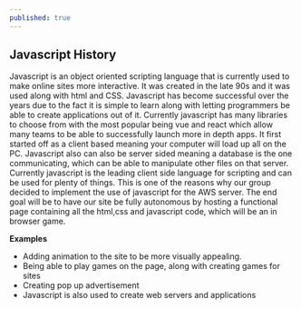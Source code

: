 ```yaml
---
published: true
---
```

## Javascript History 



Javascript is an object oriented scripting language that is currently used to make online sites more interactive. It was created in the late 90s and it was used along with html and CSS. Javascript has become successful over the years due to the fact it is simple to learn along with letting programmers be able to create applications out of it. Currently javascript has many libraries to choose from with the  most popular being vue and react which allow many teams to be able to successfully launch more in depth apps. It first started off as a client based meaning your computer will load up all on the PC. Javascript also can also be server sided meaning a database is the one communicating, which can be able to manipulate other files on that server. Currently javascript is the leading client side language for scripting and can be used for plenty of things. This is one of the reasons why our group decided to implement the use of javascript for the AWS server. The end goal will be to have our site be fully autonomous by hosting a functional page containing all the html,css and javascript code, which will be an in browser game.

**Examples**

- Adding animation to the site to be more visually appealing.
- Being able to play games on the page, along with creating games for sites
- Creating pop up advertisement
- Javascript is also used to create web servers and applications
